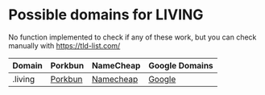 # Possible domains for LIVING

No function implemented to check if any of these work, but you can check manually with https://tld-list.com/

| Domain | Porkbun | NameCheap | Google Domains |
|---|---|---|---|
| .living | [Porkbun](https://porkbun.com/checkout/search?prb=e814663da1&tlds=&idnLanguage=&search=search&q=.living) | [Namecheap](https://www.namecheap.com/domains/registration/results/?domain=.living) | [Google](https://domains.google.com/registrar/search?searchTerm=.living) |
